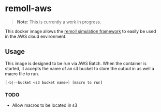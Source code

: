 # remoll-aws

> **Note:** This is currently a work in progress.

This docker image allows the [remoll simulation framework](https://github.com/JeffersonLab/remoll) to easily be used in the AWS cloud environment.

## Usage

This image is designed to be run via AWS Batch. When the container is started, it accepts the name of an s3 bucket to store the output in as well a macro file to run.

```
[-b|--bucket <s3 bucket name>] [macro to run]
```

### TODO

- Allow macros to be located in s3



